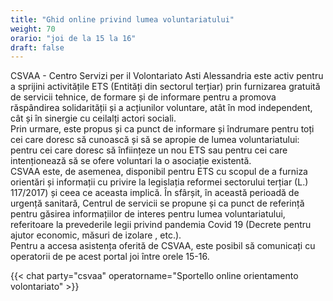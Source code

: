 ```yaml
---
title: "Ghid online privind lumea voluntariatului"
weight: 70
orario: "joi de la 15 la 16"
draft: false
---
```


CSVAA - Centro Servizi per il Volontariato Asti Alessandria este activ pentru a sprijini activitățile ETS (Entități din sectorul terțiar) prin furnizarea gratuită de servicii tehnice, de formare și de informare pentru a promova răspândirea solidarității și a acțiunilor voluntare, atât în ​​mod independent, cât și în sinergie cu ceilalți actori sociali.  
Prin urmare, este propus și ca punct de informare și îndrumare pentru toți cei care doresc să cunoască și să se apropie de lumea voluntariatului: pentru cei care doresc să înființeze un nou ETS sau pentru cei care intenționează să se ofere voluntari la o asociație existentă.  
CSVAA este, de asemenea, disponibil pentru ETS cu scopul de a furniza orientări și informații cu privire la legislația reformei sectorului terțiar (L.) 117/2017) și ceea ce aceasta implică. 
În sfârșit, în această perioadă de urgență sanitară, Centrul de servicii se propune și ca punct de referință pentru găsirea informațiilor de interes pentru lumea voluntariatului, referitoare la prevederile legii privind pandemia Covid 19 (Decrete pentru ajutor economic, măsuri de izolare , etc.).  
Pentru a accesa asistența oferită de CSVAA, este posibil să comunicați cu operatorii de pe acest portal joi între orele 15-16.

{{< chat party="csvaa" operatorname="Sportello online orientamento volontariato" >}}
